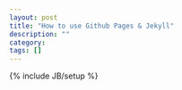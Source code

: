 ```yaml
---
layout: post
title: "How to use Github Pages & Jekyll"
description: ""
category: 
tags: []
---
```

{% include JB/setup %}
